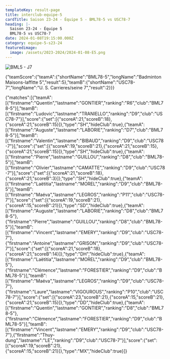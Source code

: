 ```yaml
---
templateKey: result-page
title: interclub-equipe-5
cardTitle: Saison 23-24 - Équipe 5 - BML78-5 vs USC78-7 
heading: |-
  Saison 23-24 - Équipe 5
  BML78-5 vs USC78-7
date: 2024-01-08T19:15:00.000Z
category: equipe-5-s23-24
featuredimage:
  image: /assets/2023-2024/2024-01-08-E5.png
---
```

![](/assets/2023-2024/2024-01-08-E5.png "BML5 - J7")

<teamscoreboard>{"teamScore":{"teamA":{"shortName":"BML78-5","longName":"Badminton Maisons-laffitte 5","result":5},"teamB":{"shortName":"USC78-7","longName":"U. S. Carrieres/seine 7","result":2}}}</teamscoreboard>

<scoreboard>{"matches":[{"teamA":[{"firstname":"Quentin","lastname":"GONTIER","ranking":"R6","club":"BML78-5"}],"teamB":[{"firstname":"Ludovic","lastname":"TRANIELLO","ranking":"D9","club":"USC78-7"}],"score":{"set":[{"scoreA":21,"scoreB":18},{"scoreA":21,"scoreB":15}]},"type":"SH","hideClub":true},{"teamA":[{"firstname":"Auguste","lastname":"LABORIE","ranking":"D7","club":"BML78-5"}],"teamB":[{"firstname":"Valentin","lastname":"BIBAUD","ranking":"D9","club":"USC78-7"}],"score":{"set":[{"scoreA":19,"scoreB":21},{"scoreA":21,"scoreB":15},{"scoreA":21,"scoreB":15}]},"type":"SH","hideClub":true},{"teamA":[{"firstname":"Pierre","lastname":"GUILLOU","ranking":"D8","club":"BML78-5"}],"teamB":[{"firstname":"Olivier","lastname":"CAMATTE","ranking":"D9","club":"USC78-7"}],"score":{"set":[{"scoreA":21,"scoreB":18},{"scoreA":21,"scoreB":3}]},"type":"SH","hideClub":true},{"teamA":[{"firstname":"Laëtitia","lastname":"MOREL","ranking":"D9","club":"BML78-5"}],"teamB":[{"firstname":"Maéva","lastname":"LEGROS","ranking":"P11","club":"USC78-7"}],"score":{"set":[{"scoreA":19,"scoreB":21},{"scoreA":15,"scoreB":21}]},"type":"SD","hideClub":true},{"teamA":[{"firstname":"Auguste","lastname":"LABORIE","ranking":"D8","club":"BML78-5"},{"firstname":"Pierre","lastname":"GUILLOU","ranking":"D8","club":"BML78-5"}],"teamB":[{"firstname":"Vincent","lastname":"EMERY","ranking":"D9","club":"USC78-7"},{"firstname":"Antoine","lastname":"GRISON","ranking":"D9","club":"USC78-7"}],"score":{"set":[{"scoreA":21,"scoreB":18},{"scoreA":21,"scoreB":14}]},"type":"DH","hideClub":true},{"teamA":[{"firstname":"Laëtitia","lastname":"MOREL","ranking":"D9","club":"BML78-5"},{"firstname":"Clémence","lastname":"FORESTIER","ranking":"D9","club":"BML78-5"}],"teamB":[{"firstname":"Maéva","lastname":"LEGROS","ranking":"D9","club":"USC78-7"},{"firstname":"Laure","lastname":"VIGOUROUS","ranking":"P10","club":"USC78-7"}],"score":{"set":[{"scoreA":23,"scoreB":21},{"scoreA":15,"scoreB":21},{"scoreA":21,"scoreB":15}]},"type":"DD","hideClub":true},{"teamA":[{"firstname":"Quentin","lastname":"GONTIER","ranking":"D8","club":"BML78-5"},{"firstname":"Clémence","lastname":"FORESTIER","ranking":"D9","club":"BML78-5"}],"teamB":[{"firstname":"Vincent","lastname":"EMERY","ranking":"D9","club":"USC78-7"},{"firstname":"Thuy-dung","lastname":"LE","ranking":"D9","club":"USC78-7"}],"score":{"set":[{"scoreA":19,"scoreB":21},{"scoreA":15,"scoreB":21}]},"type":"MX","hideClub":true}]}</scoreboard>